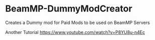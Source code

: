 # BeamMP-DummyModCreator
Creates a Dummy mod for Paid Mods to be used on BeamMP Servers

Another Tutorial
https://www.youtube.com/watch?v=P8YU8u-n4Ec

